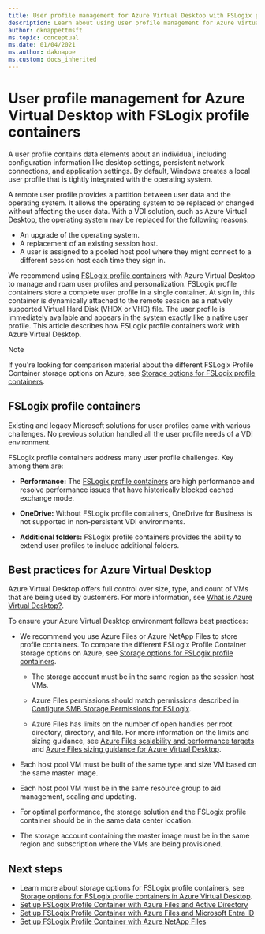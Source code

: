 ```yaml
---
title: User profile management for Azure Virtual Desktop with FSLogix profile containers
description: Learn about using User profile management for Azure Virtual Desktop with FSLogix profile containers to manage user profiles and personalization.
author: dknappettmsft
ms.topic: conceptual
ms.date: 01/04/2021
ms.author: daknappe
ms.custom: docs_inherited
---
```


# User profile management for Azure Virtual Desktop with FSLogix profile containers

A user profile contains data elements about an individual, including configuration information like desktop settings, persistent network connections, and application settings. By default, Windows creates a local user profile that is tightly integrated with the operating system.

A remote user profile provides a partition between user data and the operating system. It allows the operating system to be replaced or changed without affecting the user data. With a VDI solution, such as Azure Virtual Desktop, the operating system may be replaced for the following reasons:

- An upgrade of the operating system.
- A replacement of an existing session host.
- A user is assigned to a pooled host pool where they might connect to a different session host each time they sign in.

We recommend using [FSLogix profile containers](/fslogix/concepts-container-types#profile-container) with Azure Virtual Desktop to manage and roam user profiles and personalization. FSLogix profile containers store a complete user profile in a single container. At sign in, this container is dynamically attached to the remote session as a natively supported Virtual Hard Disk (VHDX or VHD) file. The user profile is immediately available and appears in the system exactly like a native user profile. This article describes how FSLogix profile containers work with Azure Virtual Desktop.

> [!NOTE]
> If you're looking for comparison material about the different FSLogix Profile Container storage options on Azure, see [Storage options for FSLogix profile containers](store-fslogix-profile.md).


## FSLogix profile containers

Existing and legacy Microsoft solutions for user profiles came with various challenges. No previous solution handled all the user profile needs of a VDI environment.

FSLogix profile containers address many user profile challenges. Key among them are:

- **Performance:** The [FSLogix profile containers](/fslogix/configure-profile-container-tutorial/) are high performance and resolve performance issues that have historically blocked cached exchange mode.

- **OneDrive:** Without FSLogix profile containers, OneDrive for Business is not supported in non-persistent VDI environments.

- **Additional folders:** FSLogix profile containers provides the ability to extend user profiles to include additional folders.


## Best practices for Azure Virtual Desktop

Azure Virtual Desktop offers full control over size, type, and count of VMs that are being used by customers. For more information, see [What is Azure Virtual Desktop?](overview.md).

To ensure your Azure Virtual Desktop environment follows best practices:

- We recommend you use Azure Files or Azure NetApp Files to store profile containers. To compare the different FSLogix Profile Container storage options on Azure, see [Storage options for FSLogix profile containers](/fslogix/concepts-container-storage-options).

   - The storage account must be in the same region as the session host VMs.

   - Azure Files permissions should match permissions described in [Configure SMB Storage Permissions for FSLogix](/fslogix/fslogix-storage-config-ht).

   - Azure Files has limits on the number of open handles per root directory, directory, and file. For more information on the limits and sizing guidance, see [Azure Files scalability and performance targets](../storage/files/storage-files-scale-targets.md#file-scale-targets) and [Azure Files sizing guidance for Azure Virtual Desktop](../storage/files/storage-files-scale-targets.md#azure-files-sizing-guidance-for-azure-virtual-desktop).

- Each host pool VM must be built of the same type and size VM based on the same master image.

- Each host pool VM must be in the same resource group to aid management, scaling and updating.

- For optimal performance, the storage solution and the FSLogix profile container should be in the same data center location.

- The storage account containing the master image must be in the same region and subscription where the VMs are being provisioned.

## Next steps

- Learn more about storage options for FSLogix profile containers, see [Storage options for FSLogix profile containers in Azure Virtual Desktop](store-fslogix-profile.md).
- [Set up FSLogix Profile Container with Azure Files and Active Directory](fslogix-profile-container-configure-azure-files-active-directory.md)
- [Set up FSLogix Profile Container with Azure Files and Microsoft Entra ID](create-profile-container-azure-ad.yml)
- [Set up FSLogix Profile Container with Azure NetApp Files](create-fslogix-profile-container.md)

